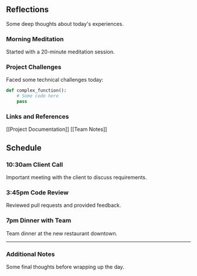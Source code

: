## Reflections
Some deep thoughts about today's experiences.

### Morning Meditation
Started with a 20-minute meditation session.

### Project Challenges
Faced some technical challenges today:
```python
def complex_function():
    # Some code here
    pass
```

### Links and References
[[Project Documentation]]
[[Team Notes]]

## Schedule
### 10:30am Client Call
Important meeting with the client to discuss requirements.

### 3:45pm Code Review
Reviewed pull requests and provided feedback.

### 7pm Dinner with Team
Team dinner at the new restaurant downtown.

---
### Additional Notes
Some final thoughts before wrapping up the day. 